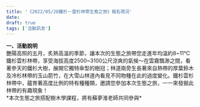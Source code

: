 ```yaml
---
title: '《2022/05/28鐵杉－雲杉林帶生態之旅》報名現況'
date: 
draft: true
tags: ['活動訊息']
---
```


**一、活動說明**  
艷陽高照的五月，炙熱高溫的季節，讓本次的生態之旅帶您走進年均溫約8~11℃鐵杉雲杉林帶，享受海拔高度2500~3100公尺涼爽的氣候～在雲霧飄渺之間，看著參天的鐵杉大樹，展開它獨特傘型的樹冠；林道兩旁生長著來自熱帶的厚葉鈴木及冷杉林帶的玉山箭竹，在大雪山林道內看見不同物種在此的過度變化。鐵杉雲杉林帶中，蘊育著高度比例的特有種種類，邀請您參加本次生態之旅，一一來發掘此林帶的有趣現象！  
\*本次生態之旅搭配樹木學課程，將有蘇夢淮老師共同參與\*
